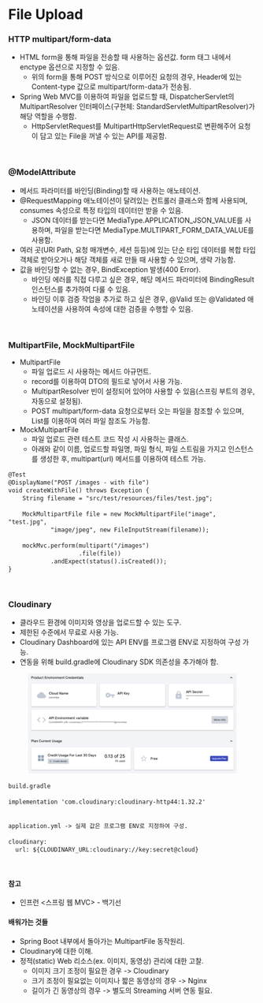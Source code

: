 # File Upload

### HTTP multipart/form-data
* HTML form을 통해 파일을 전송할 때 사용하는 옵션값. form 태그 내에서 enctype 옵션으로 지정할 수 있음.
  * 위의 form을 통해 POST 방식으로 이루어진 요청의 경우, Header에 있는 Content-type 값으로 multipart/form-data가 전송됨.
* Spring Web MVC를 이용하여 파일을 업로드할 때, DispatcherServlet의 MultipartResolver 인터페이스(구현체: StandardServletMultipartResolver)가 해당 역할을 수행함.
  * HttpServletRequest를 MultipartHttpServletRequest로 변환해주어 요청이 담고 있는 File을 꺼낼 수 있는 API를 제공함.

<br>

### @ModelAttribute
* 메서드 파라미터를 바인딩(Binding)할 때 사용하는 애노테이션.
* @RequestMapping 애노테이션이 달려있는 컨트롤러 클래스와 함께 사용되며, consumes 속성으로 특정 타입의 데이터만 받을 수 있음.
  * JSON 데이터를 받는다면 MediaType.APPLICATION_JSON_VALUE를 사용하며, 파일을 받는다면 MediaType.MULTIPART_FORM_DATA_VALUE를 사용함.
* 여러 곳(URI Path, 요청 매개변수, 세션 등등)에 있는 단순 타입 데이터를 복합 타입 객체로 받아오거나 해당 객체를 새로 만들 때 사용할 수 있으며, 생략 가능함.
* 값을 바인딩할 수 없는 경우, BindException 발생(400 Error).
  * 바인딩 에러를 직접 다루고 싶은 경우, 해당 메서드 파라미터에 BindingResult 인스턴스를 추가하여 다룰 수 있음.
  * 바인딩 이후 검증 작업을 추가로 하고 싶은 경우, @Valid 또는 @Validated 애노테이션을 사용하여 속성에 대한 검증을 수행할 수 있음.

<br>

### MultipartFile, MockMultipartFile
* MultipartFile
  * 파일 업로드 시 사용하는 메서드 아규먼트.
  * record를 이용하여 DTO의 필드로 넣어서 사용 가능.
  * MultipartResolver 빈이 설정되어 있어야 사용할 수 있음(스프링 부트의 경우, 자동으로 설정됨).
  * POST multipart/form-data 요청으로부터 오는 파일을 참조할 수 있으며, List를 이용하여 여러 파일 참조도 가능함.
* MockMultipartFile
  * 파일 업로드 관련 테스트 코드 작성 시 사용하는 클래스.
  * 아래와 같이 이름, 업로드할 파일명, 파일 형식, 파일 스트림을 가지고 인스턴스를 생성한 후, multipart(url) 메서드를 이용하여 테스트 가능.
```
@Test
@DisplayName("POST /images - with file")
void createWithFile() throws Exception {
    String filename = "src/test/resources/files/test.jpg";

    MockMultipartFile file = new MockMultipartFile("image", "test.jpg",
            "image/jpeg", new FileInputStream(filename));

    mockMvc.perform(multipart("/images")
                    .file(file))
            .andExpect(status().isCreated());
}
```

<br>

### Cloudinary
* 클라우드 환경에 이미지와 영상을 업로드할 수 있는 도구.
* 제한된 수준에서 무료로 사용 가능.
* Cloudinary Dashboard에 있는 API ENV를 프로그램 ENV로 지정하여 구성 가능.
* 연동을 위해 build.gradle에 Cloudinary SDK 의존성을 추가해야 함.

<figure><img src="./images/cloudinary-dashboard.png" alt=""></figure>

```
build.gradle

implementation 'com.cloudinary:cloudinary-http44:1.32.2'


application.yml -> 실제 값은 프로그램 ENV로 지정하여 구성.

cloudinary:
  url: ${CLOUDINARY_URL:cloudinary://key:secret@cloud}

```

<br>

#### 참고
* 인프런 <스프링 웹 MVC> - 백기선

#### 배워가는 것들
* Spring Boot 내부에서 돌아가는 MultipartFile 동작원리.
* Cloudinary에 대한 이해.
* 정적(static) Web 리소스(ex. 이미지, 동영상) 관리에 대한 고찰.
  * 이미지 크기 조정이 필요한 경우 -> Cloudinary
  * 크기 조정이 필요없는 이미지나 짧은 동영상의 경우 -> Nginx
  * 길이가 긴 동영상의 경우 -> 별도의 Streaming 서버 연동 필요.
